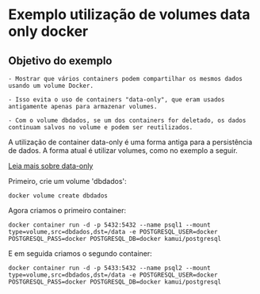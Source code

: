 # Exemplo utilização de volumes data only docker

## Objetivo do exemplo

    - Mostrar que vários containers podem compartilhar os mesmos dados usando um volume Docker.

    - Isso evita o uso de containers "data-only", que eram usados antigamente apenas para armazenar volumes.

    - Com o volume dbdados, se um dos containers for deletado, os dados continuam salvos no volume e podem ser reutilizados.

A utilização de container data-only é uma forma antiga para a persistência de dados. A forma atual é utilizar volumes, como no exemplo a seguir.

[Leia mais sobre data-only](https://medium.com/@rasheedamir/docker-good-bye-data-only-container-pattern-a28f90493a5a)

Primeiro, crie um volume 'dbdados':

```
docker volume create dbdados
```

Agora criamos o primeiro container:

```
docker container run -d -p 5432:5432 --name psql1 --mount type=volume,src=dbdados,dst=/data -e POSTGRESQL_USER=docker POSTGRESQL_PASS=docker POSTGRESQL_DB=docker kamui/postgresql
```

E em seguida criamos o segundo container:

```
docker container run -d -p 5433:5432 --name psql2 --mount type=volume,src=dbdados,dst=/data -e POSTGRESQL_USER=docker POSTGRESQL_PASS=docker POSTGRESQL_DB=docker kamui/postgresql
```
